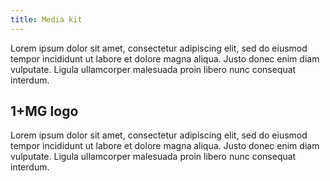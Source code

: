```yaml
---
title: Media kit
---
```


Lorem ipsum dolor sit amet, consectetur adipiscing elit, sed do eiusmod tempor incididunt ut labore et dolore magna aliqua. Justo donec enim diam vulputate. Ligula ullamcorper malesuada proin libero nunc consequat interdum. 

## 1+MG logo

Lorem ipsum dolor sit amet, consectetur adipiscing elit, sed do eiusmod tempor incididunt ut labore et dolore magna aliqua. Justo donec enim diam vulputate. Ligula ullamcorper malesuada proin libero nunc consequat interdum. 
